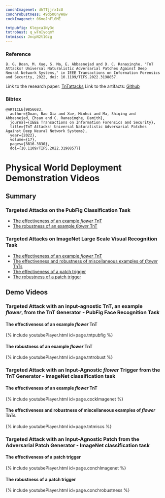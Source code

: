 ```yaml
---
conchImagenet: dhTTjjrxIcU
conchrobustness: 49d5OOnyW8w
cockImagenet: 06meJhFl0ME

tntpubfig: Klepca1Ny3c
tntrobust: q_wTmIyoqmY
tntmiscs: JncpN2t1Gzg
---
```


### Reference
```
B. G. Doan, M. Xue, S. Ma, E. Abbasnejad and D. C. Ranasinghe, "TnT Attacks! Universal Naturalistic Adversarial Patches Against Deep Neural Network Systems," in IEEE Transactions on Information Forensics and Security, 2022, doi: 10.1109/TIFS.2022.3198857.
```

Link to the research paper: [TnTattacks](https://arxiv.org/abs/2111.09999) 
Link to the artifacts: [Github](https://github.com/baogiadoan/TnT)
### Bibtex
```
@ARTICLE{9856683,
  author={Doan, Bao Gia and Xue, Minhui and Ma, Shiqing and Abbasnejad, Ehsan and C. Ranasinghe, Damith},
  journal={IEEE Transactions on Information Forensics and Security}, 
  title={TnT Attacks! Universal Naturalistic Adversarial Patches Against Deep Neural Network Systems}, 
  year={2022},
  volume={17},
  pages={3816-3830},
  doi={10.1109/TIFS.2022.3198857}}
```

# Physical World Deployment Demonstration Videos
## Summary

### Targeted Attacks on the PubFig Classification Task
- [The effectiveness of an example *flower* TnT](#TnTPubFigEffect)
- [The robustness of an example *flower* TnT](#TnTPubFigRobust)

### Targeted Attacks on ImageNet Large Scale Visual Recognition Task
- [The effectiveness of an example *flower* TnT](#TnTImagenetEffect)
- [The effectiveness and robustness of miscellaneous examples of *flower* TnTs](#TnTMiscs)
- [The effectiveness of a patch trigger](#PatchImagenetEffect)
- [The robustness of a patch trigger](#PatchImagenetRobust)

## Demo Videos

### Targeted Attack with an input-agnostic TnT, an example *flower*, from the TnT Generator - PubFig Face Recognition Task

#### The effectiveness of an example *flower* TnT 

<a name="TnTPubFigEffect"></a>

{% include youtubePlayer.html id=page.tntpubfig %}

#### The robustness of an example *flower* TnT 

<a name="TnTPubFigRobust"></a>

{% include youtubePlayer.html id=page.tntrobust %}



### Targeted Attack with an Input-Agnostic *flower* Trigger from the TnT Generator - ImageNet classification task

#### The effectiveness of an example *flower* TnT 
<a name="TnTImagenetEffect"></a>

{% include youtubePlayer.html id=page.cockImagenet %}

#### The effectiveness and robustness of miscellaneous examples of *flower* TnTs 
<a name="TnTMiscs"></a>

{% include youtubePlayer.html id=page.tntmiscs %}


### Targeted Attack with an Input-Agnostic Patch from the Adversarial Patch Generator - ImageNet classification task

#### The effectiveness of a patch trigger
<a name="PatchImagenetEffect"></a>

{% include youtubePlayer.html id=page.conchImagenet %}

#### The robustness of a patch trigger
<a name="PatchImagenetRobust"></a>

{% include youtubePlayer.html id=page.conchrobustness %}

